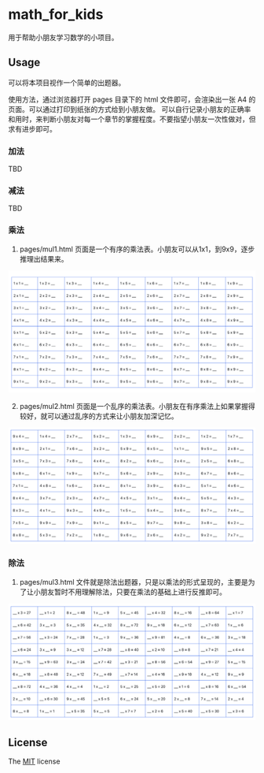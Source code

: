 # math_for_kids

用于帮助小朋友学习数学的小项目。

## Usage

可以将本项目视作一个简单的出题器。

使用方法，通过浏览器打开 pages 目录下的 html 文件即可，会渲染出一张 A4 的页面。可以通过打印到纸张的方式给到小朋友做。
可以自行记录小朋友的正确率和用时，来判断小朋友对每一个章节的掌握程度。不要指望小朋友一次性做对，但求有进步即可。

### 加法

TBD
### 减法

TBD
### 乘法

1. pages/mul1.html 页面是一个有序的乘法表。小朋友可以从1x1，到9x9，逐步推理出结果来。

![](./figures/mul1.png)

2. pages/mul2.html 页面是一个乱序的乘法表。小朋友在有序乘法上如果掌握得较好，就可以通过乱序的方式来让小朋友加深记忆。

![](./figures/mul2.png)

### 除法

1. pages/mul3.html 文件就是除法出题器，只是以乘法的形式呈现的，主要是为了让小朋友暂时不用理解除法，只要在乘法的基础上进行反推即可。

![](./figures/mul3.png)

## License
The [MIT](./LICENSE) license